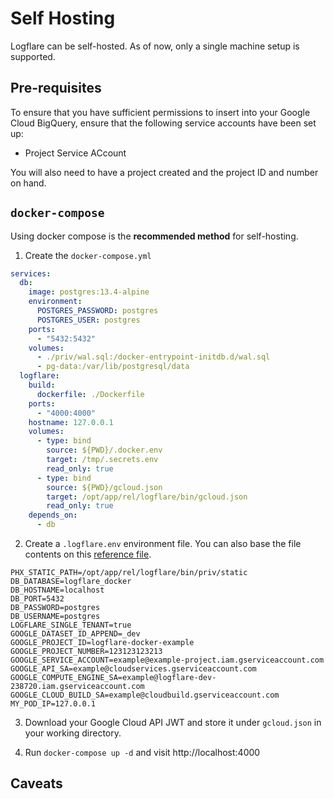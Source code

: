 # Self Hosting

Logflare can be self-hosted. As of now, only a single machine setup is supported.

## Pre-requisites

To ensure that you have sufficient permissions to insert into your Google Cloud BigQuery, ensure that the following service accounts have been set up:

- Project Service ACcount

You will also need to have a project created and the project ID and number on hand.

## `docker-compose`

Using docker compose is the **recommended method** for self-hosting.

1. Create the `docker-compose.yml`

```yaml
services:
  db:
    image: postgres:13.4-alpine
    environment:
      POSTGRES_PASSWORD: postgres
      POSTGRES_USER: postgres
    ports:
      - "5432:5432"
    volumes:
      - ./priv/wal.sql:/docker-entrypoint-initdb.d/wal.sql
      - pg-data:/var/lib/postgresql/data
  logflare:
    build:
      dockerfile: ./Dockerfile
    ports:
      - "4000:4000"
    hostname: 127.0.0.1
    volumes:
      - type: bind
        source: ${PWD}/.docker.env
        target: /tmp/.secrets.env
        read_only: true
      - type: bind
        source: ${PWD}/gcloud.json
        target: /opt/app/rel/logflare/bin/gcloud.json
        read_only: true
    depends_on:
      - db
```

2. Create a `.logflare.env` environment file. You can also base the file contents on this [reference file](https://github.com/Logflare/logflare/blob/master/.docker.env).

```text
PHX_STATIC_PATH=/opt/app/rel/logflare/bin/priv/static
DB_DATABASE=logflare_docker
DB_HOSTNAME=localhost
DB_PORT=5432
DB_PASSWORD=postgres
DB_USERNAME=postgres
LOGFLARE_SINGLE_TENANT=true
GOOGLE_DATASET_ID_APPEND=_dev
GOOGLE_PROJECT_ID=logflare-docker-example
GOOGLE_PROJECT_NUMBER=123123123213
GOOGLE_SERVICE_ACCOUNT=example@example-project.iam.gserviceaccount.com
GOOGLE_API_SA=example@cloudservices.gserviceaccount.com
GOOGLE_COMPUTE_ENGINE_SA=example@logflare-dev-238720.iam.gserviceaccount.com
GOOGLE_CLOUD_BUILD_SA=example@cloudbuild.gserviceaccount.com
MY_POD_IP=127.0.0.1
```

3. Download your Google Cloud API JWT and store it under `gcloud.json` in your working directory.

4. Run `docker-compose up -d` and visit http://localhost:4000


## Caveats
